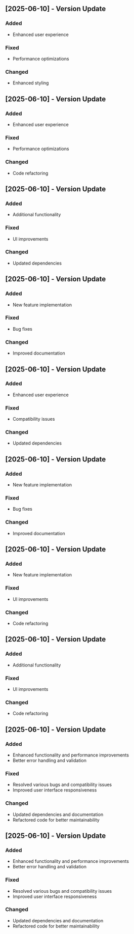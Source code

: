 
## [2025-06-10] - Version Update

### Added
- Enhanced user experience

### Fixed
- Performance optimizations

### Changed
- Enhanced styling

## [2025-06-10] - Version Update

### Added
- Enhanced user experience

### Fixed
- Performance optimizations

### Changed
- Code refactoring

## [2025-06-10] - Version Update

### Added
- Additional functionality

### Fixed
- UI improvements

### Changed
- Updated dependencies

## [2025-06-10] - Version Update

### Added
- New feature implementation

### Fixed
- Bug fixes

### Changed
- Improved documentation

## [2025-06-10] - Version Update

### Added
- Enhanced user experience

### Fixed
- Compatibility issues

### Changed
- Updated dependencies

## [2025-06-10] - Version Update

### Added
- New feature implementation

### Fixed
- Bug fixes

### Changed
- Improved documentation

## [2025-06-10] - Version Update

### Added
- New feature implementation

### Fixed
- UI improvements

### Changed
- Code refactoring

## [2025-06-10] - Version Update

### Added
- Additional functionality

### Fixed
- UI improvements

### Changed
- Code refactoring

## [2025-06-10] - Version Update

### Added
- Enhanced functionality and performance improvements
- Better error handling and validation

### Fixed
- Resolved various bugs and compatibility issues
- Improved user interface responsiveness

### Changed
- Updated dependencies and documentation
- Refactored code for better maintainability

## [2025-06-10] - Version Update

### Added
- Enhanced functionality and performance improvements
- Better error handling and validation

### Fixed
- Resolved various bugs and compatibility issues
- Improved user interface responsiveness

### Changed
- Updated dependencies and documentation
- Refactored code for better maintainability
